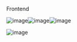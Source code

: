 Frontend


![image](https://user-images.githubusercontent.com/112492580/206830869-40cfdc78-913f-4a5b-a9e8-9efc57c10d98.png)![image](https://user-images.githubusercontent.com/112492580/206830841-7af57700-651c-4b05-b62d-6eb4b07c8e41.png)![image](https://user-images.githubusercontent.com/112492580/206830923-7ea94b06-22d4-49ac-94ce-715bf6a2eb4e.png)




![image](https://user-images.githubusercontent.com/112492580/206830856-8cb619ae-896f-401e-9de3-01e1089caf90.png)






